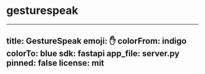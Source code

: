# gesturespeak

---
title: GestureSpeak
emoji: ✋
colorFrom: indigo
colorTo: blue
sdk: fastapi
app_file: server.py
pinned: false
license: mit
---
